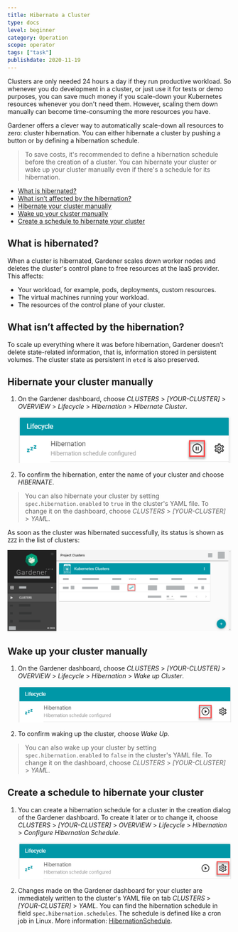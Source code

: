 ```yaml
---
title: Hibernate a Cluster
type: docs
level: beginner
category: Operation
scope: operator
tags: ["task"]
publishdate: 2020-11-19
---
```


Clusters are only needed 24 hours a day if they run productive workload. So whenever you do development in a cluster, or just use it for tests or demo purposes, you can save much money if you scale-down your Kubernetes resources whenever you don't need them. However, scaling them down manually can become time-consuming the more resources you have. 

Gardener offers a clever way to automatically scale-down all resources to zero: cluster hibernation. You can either hibernate a cluster by pushing a button or by defining a hibernation schedule.

> To save costs, it's recommended to define a hibernation schedule before the creation of a cluster. You can hibernate your cluster or wake up your cluster manually even if there's a schedule for its hibernation.

- [What is hibernated?](#what-is-hibernated)
- [What isn’t affected by the hibernation?](#what-isnt-affected-by-the-hibernation)
- [Hibernate your cluster manually](#hibernate-your-cluster-manually)
- [Wake up your cluster manually](#wake-up-your-cluster-manually)
- [Create a schedule to hibernate your cluster](#create-a-schedule-to-hibernate-your-cluster)


## What is hibernated?

When a cluster is hibernated, Gardener scales down worker nodes and deletes the cluster's control plane to free resources at the IaaS provider. This affects:

* Your workload, for example, pods, deployments, custom resources.
* The virtual machines running your workload.
* The resources of the control plane of your cluster.

## What isn’t affected by the hibernation?

To scale up everything where it was before hibernation, Gardener doesn’t delete state-related information, that is, information stored in persistent volumes. The cluster state as persistent in `etcd` is also preserved.

## Hibernate your cluster manually

1. On the Gardener dashboard, choose *CLUSTERS* \> *\[YOUR-CLUSTER\]* \> *OVERVIEW* \> *Lifecycle* \> *Hibernation* \> *Hibernate Cluster*.

    ![Hibernate Cluster](images/Hibernate-Cluster.png) 

1. To confirm the hibernation, enter the name of your cluster and choose *HIBERNATE*.

> You can also hibernate your cluster by setting `spec.hibernation.enabled` to `true` in the cluster's YAML file. To change it on the dashboard, choose *CLUSTERS* \> *\[YOUR-CLUSTER\]* \> *YAML*.

As soon as the cluster was hibernated successfully, its status is shown as `ZZZ` in the list of clusters:

![Hibernation Status](images/Hibernation-Status.png) 

## Wake up your cluster manually

1. On the Gardener dashboard, choose *CLUSTERS* \> *\[YOUR-CLUSTER\]* \> *OVERVIEW* \> *Lifecycle* \> *Hibernation* \> *Wake up Cluster*.

    ![Wake up Cluster](images/Wake-up-Cluster.png)

1. To confirm waking up the cluster, choose *Wake Up*.

> You can also wake up your cluster by setting `spec.hibernation.enabled` to `false` in the cluster's YAML file. To change it on the dashboard, choose *CLUSTERS* \> *\[YOUR-CLUSTER\]* \> *YAML*.

## Create a schedule to hibernate your cluster

1. You can create a hibernation schedule for a cluster in the creation dialog of the Gardener dashboard. To create it later or to change it, choose *CLUSTERS* \> *\[YOUR-CLUSTER\]* \> *OVERVIEW* \> *Lifecycle* \> *Hibernation* \> *Configure Hibernation Schedule*.

    ![Hibernation Schedule](images/Hibernation-Schedule.png)

1. Changes made on the Gardener dashboard for your cluster are immediately written to the cluster's YAML file on tab *CLUSTERS* \> *\[YOUR-CLUSTER\]* \> *YAML*. You can find the hibernation schedule in field `spec.hibernation.schedules`. The schedule is defined like a cron job in Linux. More information: [HibernationSchedule](https://gardener.cloud/api-reference/core/#core.gardener.cloud/v1beta1.HibernationSchedule).
